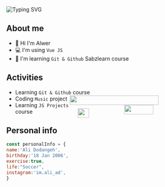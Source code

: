 <img src="https://readme-typing-svg.demolab.com?font=Fira+Code&pause=1000&color=00FD91&center=true&vCenter=true&random=false&width=1200&lines=Hi+ I'm+Alwer+%F0%9F%91%8B;I+am++a+Frontend+Developer" alt="Typing SVG" />





<h2> About me</h2>

- 👋 Hi I'm Alwer
- 💻 I'm using  `Vue JS`
- 🏫 I'm learning `Git & Github` Sabzlearn course

<h2>Activities</h2>

-  Learning `Git & Github` course <img width="70%" align="right"  height="25px" src="https://github.com/Ad-alwer/Ad-alwer/assets/66328978/667e8337-9c71-42eb-b637-98c358028c5f">
-  Coding `Music` project <img width="40%" height="25px" align="right" src="https://github.com/Ad-alwer/Ad-alwer/assets/66328978/667e8337-9c71-42eb-b637-98c358028c5f">
- Learning `JS Projects` course <img width="25%" align="right"  height="25px" src="https://github.com/Ad-alwer/Ad-alwer/assets/66328978/667e8337-9c71-42eb-b637-98c358028c5f">


<h2>Personal info</h2>

```Javascript
const personalInfo = {
name:'Ali Dodangeh',
birthday:'18 Jan 2006',
exercise:true,
life:"Soccer",
instagram:'im.ali_ad',
}
```




